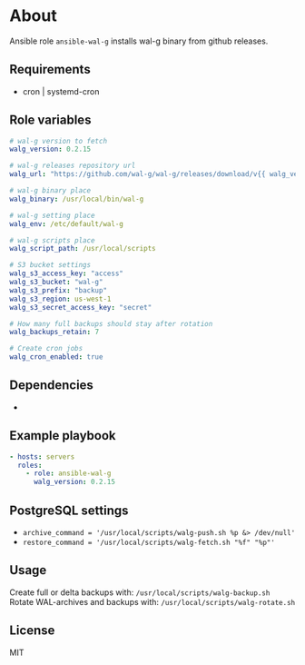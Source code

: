# About

Ansible role `ansible-wal-g` installs wal-g binary from github releases.

## Requirements

- cron | systemd-cron

## Role variables

```yaml
# wal-g version to fetch
walg_version: 0.2.15

# wal-g releases repository url
walg_url: "https://github.com/wal-g/wal-g/releases/download/v{{ walg_version }}/wal-g.linux-amd64.tar.gz"

# wal-g binary place
walg_binary: /usr/local/bin/wal-g

# wal-g setting place
walg_env: /etc/default/wal-g

# wal-g scripts place
walg_script_path: /usr/local/scripts

# S3 bucket settings
walg_s3_access_key: "access"
walg_s3_bucket: "wal-g"
walg_s3_prefix: "backup"
walg_s3_region: us-west-1
walg_s3_secret_access_key: "secret"

# How many full backups should stay after rotation
walg_backups_retain: 7

# Create cron jobs
walg_cron_enabled: true
```

## Dependencies

-

## Example playbook

```yaml
- hosts: servers
  roles:
    - role: ansible-wal-g
      walg_version: 0.2.15
```

## PostgreSQL settings

- `archive_command = '/usr/local/scripts/walg-push.sh %p &> /dev/null'`
- `restore_command = '/usr/local/scripts/walg-fetch.sh "%f" "%p"'`

## Usage

Create full or delta backups with: `/usr/local/scripts/walg-backup.sh`
Rotate WAL-archives and backups with: `/usr/local/scripts/walg-rotate.sh`

## License

MIT
